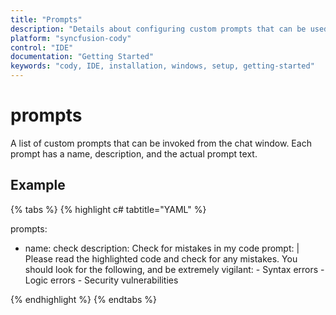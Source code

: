 ```yaml
---
title: "Prompts"
description: "Details about configuring custom prompts that can be used within Cody IDE."
platform: "syncfusion-cody"
control: "IDE"
documentation: "Getting Started"
keywords: "cody, IDE, installation, windows, setup, getting-started"
---
```


# prompts
A list of custom prompts that can be invoked from the chat window. Each prompt has a name, description, and the actual prompt text.

## Example


{% tabs %}
{% highlight c# tabtitle="YAML" %}

prompts:
  - name: check
    description: Check for mistakes in my code
    prompt: |
      Please read the highlighted code and check for any mistakes. You should look for the following, and be extremely vigilant:
        - Syntax errors
        - Logic errors
        - Security vulnerabilities

{% endhighlight %}
{% endtabs %}